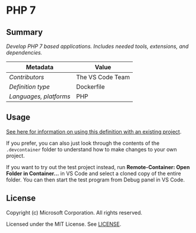 # PHP 7

## Summary

*Develop PHP 7 based applications. Includes needed tools, extensions, and dependencies.*

| Metadata | Value |  
|----------|-------|
| *Contributors* | The VS Code Team |
| *Definition type* | Dockerfile |
| *Languages, platforms* | PHP |

## Usage

[See here for information on using this definition with an existing project](../../README.md#using-a-definition).

If you prefer, you can also just look through the contents of the `.devcontainer` folder to understand how to make changes to your own project.

If you want to try out the test project instead, run **Remote-Container: Open Folder in Container...** in VS Code and select a cloned copy of the entire folder. You can then start the test program from Debug panel in VS Code.

## License

Copyright (c) Microsoft Corporation. All rights reserved.

Licensed under the MIT License. See [LICENSE](../../LICENSE).
